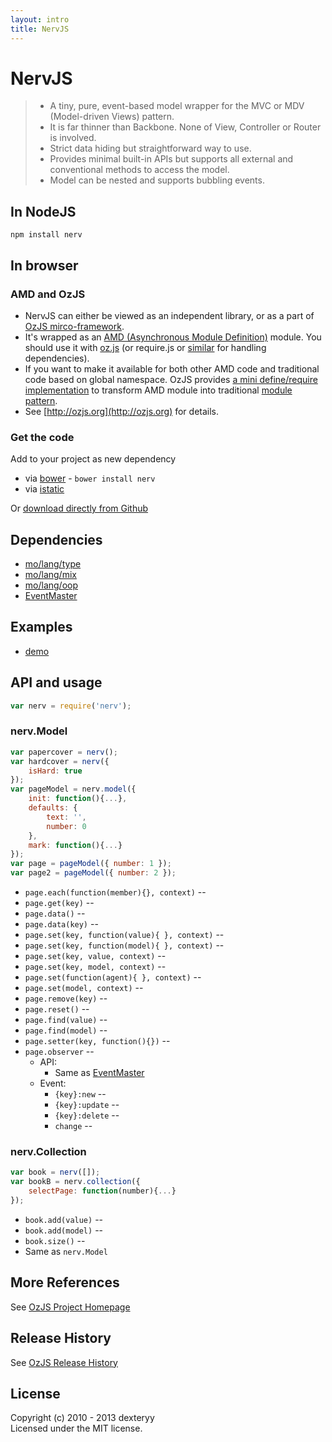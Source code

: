 ```yaml
---
layout: intro
title: NervJS
---
```


# NervJS

> * A tiny, pure, event-based model wrapper for the MVC or MDV (Model-driven Views) pattern.
> * It is far thinner than Backbone. None of View, Controller or Router is involved.
> * Strict data hiding but straightforward way to use.
> * Provides minimal built-in APIs but supports all external and conventional methods to access the model.
> * Model can be nested and supports bubbling events.

## In NodeJS

```
npm install nerv
```

## In browser

### AMD and OzJS

* NervJS can either be viewed as an independent library, or as a part of [OzJS mirco-framework](http://ozjs.org/#framework).
* It's wrapped as an [AMD (Asynchronous Module Definition)](https://github.com/amdjs/amdjs-api/wiki/AMD) module. You should use it with [oz.js](http://ozjs.org/#start) (or require.js or [similar](http://wiki.commonjs.org/wiki/Implementations) for handling dependencies). 
* If you want to make it available for both other AMD code and traditional code based on global namespace. OzJS provides [a mini define/require implementation](http://ozjs.org/examples/adapter/) to transform AMD module into traditional [module pattern](http://www.adequatelygood.com/2010/3/JavaScript-Module-Pattern-In-Depth).
* See [http://ozjs.org](http://ozjs.org) for details.

### Get the code

Add to your project as new dependency

* via [bower](http://bower.io/) - `bower install nerv`
* via [istatic](http://ozjs.org/istatic)

Or [download directly from Github](https://github.com/dexteryy/NervJS/blob/master/nerv.js)

## Dependencies

* [mo/lang/type](https://github.com/dexteryy/mo)
* [mo/lang/mix](https://github.com/dexteryy/mo)
* [mo/lang/oop](https://github.com/dexteryy/mo)
* [EventMaster](https://github.com/dexteryy/EventMaster)

## Examples

* [demo](http://ozjs.org/NervJS/examples/)

## API and usage

```javascript 
var nerv = require('nerv');
```

### nerv.Model

```javascript 
var papercover = nerv();
var hardcover = nerv({
    isHard: true
});
var pageModel = nerv.model({
    init: function(){...},
    defaults: {
        text: '',
        number: 0
    },
    mark: function(){...}
});
var page = pageModel({ number: 1 });
var page2 = pageModel({ number: 2 });
```

* `page.each(function(member){}, context)` -- 
* `page.get(key)` -- 
* `page.data()` -- 
* `page.data(key)` -- 
* `page.set(key, function(value){ }, context)` -- 
* `page.set(key, function(model){ }, context)` -- 
* `page.set(key, value, context)` -- 
* `page.set(key, model, context)` -- 
* `page.set(function(agent){ }, context)` -- 
* `page.set(model, context)` -- 
* `page.remove(key)` -- 
* `page.reset()` -- 
* `page.find(value)` -- 
* `page.find(model)` -- 
* `page.setter(key, function(){})` -- 
* `page.observer` -- 
    * API:
        * Same as [EventMaster](http://ozjs.org/EventMaster/)
    * Event:
        * `{key}:new` -- 
        * `{key}:update` --
        * `{key}:delete` --
        * `change` --

### nerv.Collection

```javascript 
var book = nerv([]);
var bookB = nerv.collection({
    selectPage: function(number){...}
});
```

* `book.add(value)` -- 
* `book.add(model)` -- 
* `book.size()` -- 
* Same as `nerv.Model`

## More References

See [OzJS Project Homepage](http://ozjs.org/)

## Release History

See [OzJS Release History](http://ozjs.org/#release)

## License

Copyright (c) 2010 - 2013 dexteryy  
Licensed under the MIT license.


